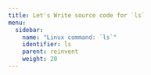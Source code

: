 ```yaml
---
title: Let's Write source code for `ls`
menu:
  sidebar:
    name: "Linux command: `ls`"
    identifier: ls
    parent: reinvent
    weight: 20
---
```


